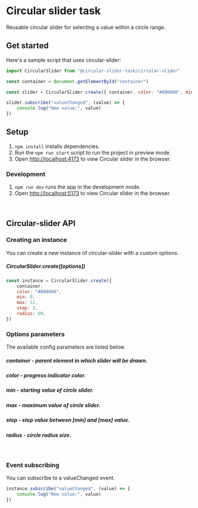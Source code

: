 # Circular slider task

Reusable circular slider for selecting a value within a circle range.

## Get started

Here's a sample script that uses circular-slider:

```javascript
import CircularSlider from "@circular-slider-task/circular-slider"

const container = document.getElementById("container")

const slider = CircularSlider.create({ container, color: "#000000", min: 0, max: 12, step: 3, radius: 60 })

slider.subscribe("valueChanged", (value) => {
    console.log("New value:", value)
})
```

## Setup

1. `npm install` installs dependencies.
2. Run the `npm run start` script to run the project in preview mode.
3. Open [http://localhost:4173](http://localhost:4173) to view Circular slider in the browser.

### Development

1. `npm run dev` runs the app in the development mode.
2. Open [http://localhost:5173](http://localhost:5173) to view Circular slider in the browser.

<br>

## Circular-slider API

### Creating an instance

You can create a new instance of circular-slider with a custom options.

##### CircularSlider.create([options])

```javascript
const instance = CircularSlider.create({
    container,
    color: "#000000",
    min: 0,
    max: 12,
    step: 3,
    radius: 60,
})
```

### Options parameters

The available config parameters are listed below.

##### container - parent element in which slider will be drawn.

##### color - progress indicator color.

##### min - starting value of circle slider.

##### max - maximum value of circle slider.

##### step - step value between [min] and [max] value.

##### radius - circle radius size.

<br>

### Event subscribing

You can subscribe to a valueChanged event.

```javascript
instance.subscribe("valueChanged", (value) => {
    console.log("New value:", value)
})
```
